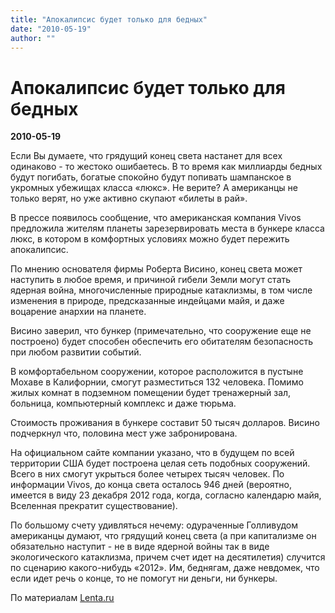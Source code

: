 ```yaml
---
title: "Апокалипсис будет только для бедных"
date: "2010-05-19"
author: ""
---
```


# Апокалипсис будет только для бедных

**2010-05-19** 

Если Вы думаете, что грядущий конец света настанет для всех одинаково - то жестоко ошибаетесь. В то время как миллиарды бедных будут погибать, богатые спокойно будут попивать шампанское в укромных убежищах класса «люкс». Не верите? А американцы не только верят, но уже активно скупают «билеты в рай».

В прессе появилось сообщение, что американская компания Vivos предложила жителям планеты зарезервировать места в бункере класса люкс, в котором в комфортных условиях можно будет пережить апокалипсис.

По мнению основателя фирмы Роберта Висино, конец света может наступить в любое время, и причиной гибели Земли могут стать ядерная война, многочисленные природные катаклизмы, в том числе изменения в природе, предсказанные индейцами майя, и даже воцарение анархии на планете.

Висино заверил, что бункер (примечательно, что сооружение еще не построено) будет способен обеспечить его обитателям безопасность при любом развитии событий.

В комфортабельном сооружении, которое расположится в пустыне Мохаве в Калифорнии, смогут разместиться 132 человека. Помимо жилых комнат в подземном помещении будет тренажерный зал, больница, компьютерный комплекс и даже тюрьма.

Стоимость проживания в бункере составит 50 тысяч долларов. Висино подчеркнул что, половина мест уже забронирована.

На официальном сайте компании указано, что в будущем по всей территории США будет построена целая сеть подобных сооружений. Всего в них смогут укрыться более четырех тысяч человек. По информации Vivos, до конца света осталось 946 дней (вероятно, имеется в виду 23 декабря 2012 года, когда, согласно календарю майя, Вселенная прекратит существование).

По большому счету удивляться нечему: одураченные Голливудом американцы думают, что грядущий конец света (а при капитализме он обязательно наступит - не в виде ядерной войны так в виде экологического катаклизма, причем счет идет на десятилетия) случится по сценарию какого-нибудь «2012». Им, беднягам, даже невдомек, что если идет речь о конце, то не помогут ни деньги, ни бункеры.

По материалам [Lenta.ru](http://lenta.ru/)